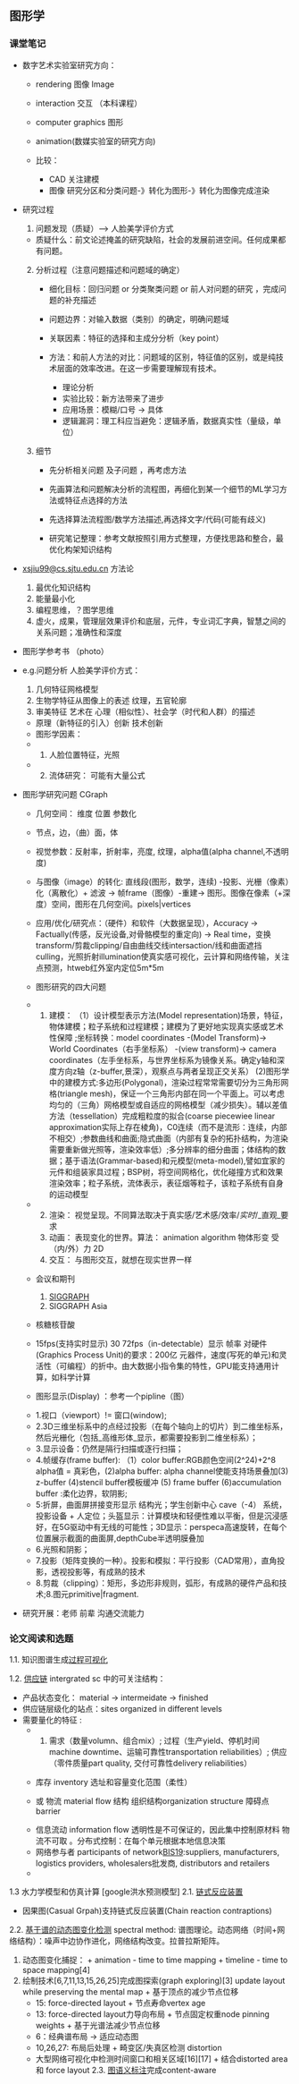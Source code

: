 ## 图形学

### 课堂笔记

+ 数字艺术实验室研究方向：
  - rendering 图像 Image
  - interaction 交互 （本科课程）
  - computer graphics 图形
  - animation(数媒实验室的研究方向)

  - 比较：
    * CAD 关注建模
  	* 图像 研究分区和分类问题-》转化为图形-》转化为图像完成渲染

+ 研究过程
  1. 问题发现（质疑）--> 人脸美学评价方式
    * 质疑什么：前文论述掩盖的研究缺陷，社会的发展前进空间。任何成果都有问题。

  2. 分析过程（注意问题描述和问题域的确定）
      + 细化目标：回归问题 or 分类聚类问题 or 前人对问题的研究 ，完成问题的补充描述
      + 问题边界：对输入数据（类别）的确定，明确问题域
      + 关联因素：特征的选择和主成分分析（key point）
      + 方法：和前人方法的对比：问题域的区别，特征值的区别，或是纯技术层面的效率改进。在这一步需要理解现有技术。

        * 理论分析
        * 实验比较：新方法带来了进步
        * 应用场景：模糊/口号 -> 具体
        * 逻辑漏洞：理工科应当避免：逻辑矛盾，数据真实性（量级，单位）

  3. 细节
      * 先分析相关问题 及子问题 ，再考虑方法

      * 先画算法和问题解决分析的流程图，再细化到某一个细节的ML学习方法或特征点选择的方法

      * 先选择算法流程图/数学方法描述,再选择文字/代码(可能有歧义)

      * 研究笔记整理：参考文献按照引用方式整理，方便找思路和整合，最优化构架知识结构

 + xsjiu99@cs.sjtu.edu.cn 方法论
   1. 最优化知识结构
   2. 能量最小化
   3. 编程思维，？图学思维
   4. 虚火，成果，管理层效果评价和底层，元件，专业词汇字典，智慧之间的关系问题；准确性和深度

+ 图形学参考书 （photo）

+ e.g.问题分析 人脸美学评价方式：
  1. 几何特征网格模型
  2. 生物学特征从图像上的表述 纹理，五官轮廓
  3. 审美特征 艺术在 心理（相似性）、社会学（时代和人群）的描述

  + 原理（新特征的引入）创新 技术创新
  + 图形学因素：
   * 1. 人脸位置特征，光照
   * 2. 流体研究： 可能有大量公式

+ 图形学研究问题 CGraph 
  
  - 几何空间： 维度 位置 参数化
  - 节点，边，（曲）面，体
  - 视觉参数：反射率，折射率，亮度, 纹理，alpha值(alpha channel,不透明度)
  - 与图像（image）的转化: 直线段(图形，数学，连续) -投影、光栅（像素）化（离散化）+ 滤波 -> 帧frame（图像）-重建-> 图形。图像在像素（+深度）空间，图形在几何空间。pixels|vertices
  
  - 应用/优化/研究点：（硬件）和软件（大数据呈现），Accuracy -> Factually(传感，反光设备,对骨骼模型的重定向) -> Real time，变换transform/剪裁clipping/自由曲线交线intersaction/线和曲面遮挡culling，光照折射illumination使真实感可视化，云计算和网络传输，关注点预测，htweb红外室内定位5m*5m
  
  - 图形研究的四大问题
   + 1. 建模： 
       （1）设计模型表示方法(Model representation)场景，特征，物体建模；粒子系统和过程建模；建模为了更好地实现真实感或艺术性保障 ;坐标转换：model coordinates -(Model Transform)-> World Coordinates（右手坐标系） -(view transform)-> camera coordinates（左手坐标系，与世界坐标系为镜像关系。确定y轴和深度方向z轴（z-buffer,景深），观察点与两者呈现正交关系）
        (2)图形学中的建模方式:多边形(Polygonal)，渲染过程常常需要切分为三角形网格(triangle mesh)，保证一个三角形内部在同一个平面上。可以考虑均匀的（三角）网格模型或自适应的网格模型（减少损失）。辅以差值方法（tessellation）完成粗粒度的拟合(coarse piecewiee linear approximation实际上存在棱角)，C0连续（而不是流形：连续，内部不相交）;参数曲线和曲面;隐式曲面（内部有复杂的拓扑结构，为渲染需要重新做光照等，渲染效率低）;多分辨率的细分曲面；体结构的数据；基于语法(Grammar-based)和元模型(meta-model),譬如宜家的元件和组装家具过程；BSP树，将空间网格化，优化碰撞方式和效果渲染效率；粒子系统，流体表示，表征烟等粒子，该粒子系统有自身的运动模型
   + 2. 渲染： 视觉呈现。不同算法取决于真实感/艺术感/效率/_实时_/_直观_要求
     3. 动画： 表现变化的世界。算法： animation algorithm 物体形变 受（内/外）力 2D
     4. 交互： 与图形交互，就想在现实世界一样
     
  - 会议和期刊  
     1. [SIGGRAPH](http://kesen.realtimerendering.com/sig2019.html)
     2. SIGGRAPH Asia 
     
  - 核糖核苷酸
  
  - 15fps(支持实时显示) 30 72fps（in-detectable）显示 帧率 对硬件(Graphics Process Unit)的要求：200亿 元器件，速度(写死的单元)和灵活性（可编程）的折中。由大数据小指令集的特性，GPU能支持通用计算，如科学计算
  
  - 图形显示(Display) ：参考一个pipline（图）
   + 1.视口（viewport）!= 窗口(window);
   + 2.3D三维坐标系中的点经过投影（在每个轴向上的切片）到二维坐标系，然后光栅化（包括_高维形体_显示，都需要投影到二维坐标系）；
   + 3.显示设备：仍然是隔行扫描或逐行扫描；
   + 4.帧缓存(frame buffer): （1）color buffer:RGB颜色空间(2^24)+2^8 alpha值 = 真彩色，(2)alpha buffer: alpha channel使能支持场景叠加(3) z-buffer (4)stencil buffer模板缓冲 (5) frame buffer (6)accumulation buffer :柔化边界，软阴影;
   + 5:折屏，曲面屏拼接变形显示 结构光；学生创新中心 cave（-4） 系统，投影设备 + 人定位；头盔显示：计算模块和轻便性难以平衡，但是沉浸感好，在5G驱动中有无线的可能性；3D显示：perspeca高速旋转，在每个位置展示截面的曲面屏,depthCube半透明膜叠加
   + 6.光照和阴影；
   + 7.投影（矩阵变换的一种）。投影和模拟：平行投影（CAD常用），直角投影，透视投影等，有成熟的技术
   + 8.剪裁（clipping）：矩形，多边形非规则，弧形，有成熟的硬件产品和技术;8.图元primitive|fragment.


  
+ 研究开展：老师 前辈 沟通交流能力

### 论文阅读和选题

1.1. 知识图谱生成[过程可视化](https://medium.com/@sderymail/challenges-of-knowledge-graph-part-1-d9ffe9e35214)

1.2. [供应链](https://pdfs.semanticscholar.org/c96d/3bc5fa74dc01acc70a6212a583f909435cca.pdf) intergrated sc 中的可关注结构：
  + 产品状态变化： material -> intermeidate -> finished 
  + 供应链层级化的站点：sites organized in different levels 
  + 需要量化的特征 :
    * 1. 需求（数量volumn、组合mix）; 过程（生产yield、停机时间machine downtime、运输可靠性transportation reliabilities）; 供应（零件质量part quality, 交付可靠性delivery reliabilities）
	  
    *  库存 inventory 选址和容量变化范围（柔性）
    *  或 物流 material flow 结构 组织结构organization structure 障碍点barrier
	+ 信息流动 information flow 透明性是不可保证的，因此集中控制原材料 物流不可取 。分布式控制：在每个单元根据本地信息决策
	+ 网络参与者 participants of network[BIS19](https://link.springer.com/chapter/10.1007/978-3-030-20482-2_16#Sec5):suppliers, manufacturers, logistics providers, wholesalers批发商, distributors and retailers
	+ 
1.3 水力学模型和仿真计算 [google洪水预测模型]
2.1. [链式反应装置](http://geometry.cs.ucl.ac.uk/projects/2019/causal-graphs/)
  + 因果图(Casual Grpah)支持链式反应装置(Chain reaction contraptions)
 
2.2. [基于谱的动态图变化检测](http://www.lix.polytechnique.fr/~maks/papers/SpectralMeasures.pdf) spectral method: 谱图理论。动态网络（时间+网络结构）：噪声中边协作进化，网络结构改变。拉普拉斯矩阵。
  1. 动态图变化捕捉：
    + animation - time to time mapping
    + timeline - time to space mapping[4]
  2. 绘制技术[6,7,11,13,15,26,25]完成图探索(graph exploring)[3] update layout while preserving the mental map
    + 基于顶点的减少节点位移
      * 15: force-directed layout + 节点寿命vertex age 
      * 13: force-directed layout力导向布局 + 节点固定权重node pinning weights 
    + 基于光谱法减少节点位移
      * 6：经典谱布局 -> 适应动态图
      * 10,26,27: 布局后处理
    + 畸变区/失真区检测 distortion
      * 大型网络可视化中检测时间窗口和相关区域[16][17]
    + 结合distorted area 和 force layout
2.3. [图语义标注](http://www.cs.cityu.edu.hk/~rynson/projects/layout/GraphicsLayout.html)完成content-aware
